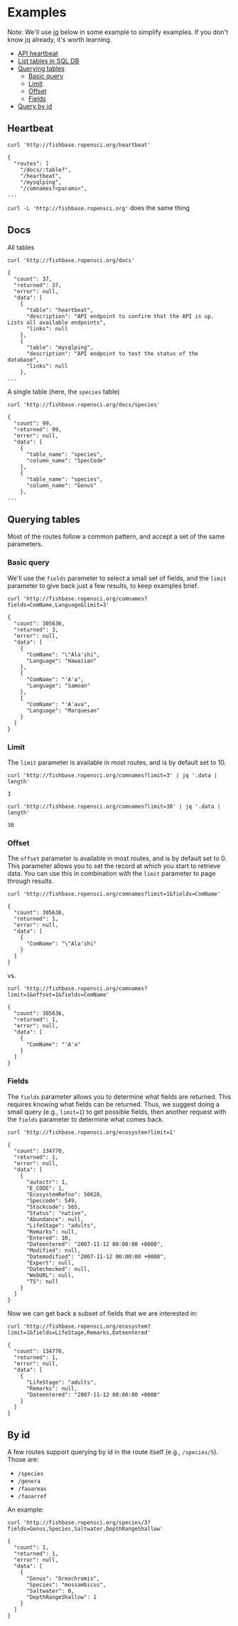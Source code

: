 # Examples

Note: We'll use [jq](http://stedolan.github.io/jq/) below in some example to simplify examples. If you don't know jq already, it's worth learning.

* [API heartbeat](#heartbeat)
* [List tables in SQL DB](#docs)
* [Querying tables](#querying-tables)
    * [Basic query](#basic-query)
    * [Limit](#limit)
    * [Offset](#offset)
    * [Fields](#fields)
* [Query by id](#by-id)

## Heartbeat

```
curl 'http://fishbase.ropensci.org/heartbeat'
```

```
{
  "routes": [
    "/docs/:table?",
    "/heartbeat",
    "/mysqlping",
    "/comnames?<params>",
...
```

`curl -L 'http://fishbase.ropensci.org'` does the same thing

## Docs

All tables

```
curl 'http://fishbase.ropensci.org/docs'
```

```
{
  "count": 37,
  "returned": 37,
  "error": null,
  "data": [
    {
      "table": "heartbeat",
      "description": "API endpoint to confirm that the API is up. Lists all available endpoints",
      "links": null
    },
    {
      "table": "mysqlping",
      "description": "API endpoint to test the status of the database",
      "links": null
    },
...
```

A single table (here, the `species` table)

```
curl 'http://fishbase.ropensci.org/docs/species'
```

```
{
  "count": 99,
  "returned": 99,
  "error": null,
  "data": [
    {
      "table_name": "species",
      "column_name": "SpecCode"
    },
    {
      "table_name": "species",
      "column_name": "Genus"
    },
...
```

## Querying tables

Most of the routes follow a common pattern, and accept a set of the same parameters.

### Basic query

We'll use the `fields` parameter to select a small set of fields, and the `limit` parameter to give back just a few results, to keep examples brief.

```
curl 'http://fishbase.ropensci.org/comnames?fields=ComName,Language&limit=3'
```

```
{
  "count": 305636,
  "returned": 3,
  "error": null,
  "data": [
    {
      "ComName": "\"Ala'ihi",
      "Language": "Hawaiian"
    },
    {
      "ComName": "'A'a",
      "Language": "Samoan"
    },
    {
      "ComName": "'A'ava",
      "Language": "Marquesan"
    }
  ]
}
```


### Limit

The `limit` parameter is available in most routes, and is by default set to 10. 

```
curl 'http://fishbase.ropensci.org/comnames?limit=3' | jq '.data | length'

3
```

```
curl 'http://fishbase.ropensci.org/comnames?limit=30' | jq '.data | length'

30
```

### Offset

The `offset` parameter is available in most routes, and is by default set to 0. This parameter allows you to set the record at which you start to retrieve data. You can use this in combination with the `limit` parameter to page through results. 

```
curl 'http://fishbase.ropensci.org/comnames?limit=1&fields=ComName'
```

```
{
  "count": 305636,
  "returned": 1,
  "error": null,
  "data": [
    {
      "ComName": "\"Ala'ihi"
    }
  ]
}
```

vs. 

```
curl 'http://fishbase.ropensci.org/comnames?limit=1&offset=1&fields=ComName'
```

```
{
  "count": 305636,
  "returned": 1,
  "error": null,
  "data": [
    {
      "ComName": "'A'a"
    }
  ]
}
```


### Fields

The `fields` parameter allows you to determine what fields are returned. This requires knowing what fields can be returned. Thus, we suggest doing a small query (e.g., `limit=1`) to get possible fields, then another request with the `fields` parameter to determine what comes back. 

```
curl 'http://fishbase.ropensci.org/ecosystem?limit=1'
```

```
{
  "count": 134770,
  "returned": 1,
  "error": null,
  "data": [
    {
      "autoctr": 1,
      "E_CODE": 1,
      "EcosystemRefno": 50628,
      "Speccode": 549,
      "Stockcode": 565,
      "Status": "native",
      "Abundance": null,
      "LifeStage": "adults",
      "Remarks": null,
      "Entered": 10,
      "Dateentered": "2007-11-12 00:00:00 +0000",
      "Modified": null,
      "Datemodified": "2007-11-12 00:00:00 +0000",
      "Expert": null,
      "Datechecked": null,
      "WebURL": null,
      "TS": null
    }
  ]
}
```

Now we can get back a subset of fields that we are interested in:

```
curl 'http://fishbase.ropensci.org/ecosystem?limit=1&fields=LifeStage,Remarks,Dateentered'
```

```
{
  "count": 134770,
  "returned": 1,
  "error": null,
  "data": [
    {
      "LifeStage": "adults",
      "Remarks": null,
      "Dateentered": "2007-11-12 00:00:00 +0000"
    }
  ]
}
```


## By id

A few routes support querying by id in the route itself (e.g., `/species/5`). Those are: 

* `/species`
* `/genera`
* `/faoareas`
* `/faoarref`

An example:

```
curl 'http://fishbase.ropensci.org/species/3?fields=Genus,Species,Saltwater,DepthRangeShallow'
```

```
{
  "count": 1,
  "returned": 1,
  "error": null,
  "data": [
    {
      "Genus": "Oreochromis",
      "Species": "mossambicus",
      "Saltwater": 0,
      "DepthRangeShallow": 1
    }
  ]
}
```
